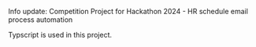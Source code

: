 Info update: 
Competition Project for Hackathon 2024 - HR schedule email process automation 

Typscript is used in this project.

